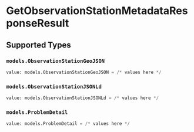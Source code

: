 # GetObservationStationMetadataResponseResult


## Supported Types

### `models.ObservationStationGeoJSON`

```python
value: models.ObservationStationGeoJSON = /* values here */
```

### `models.ObservationStationJSONLd`

```python
value: models.ObservationStationJSONLd = /* values here */
```

### `models.ProblemDetail`

```python
value: models.ProblemDetail = /* values here */
```

